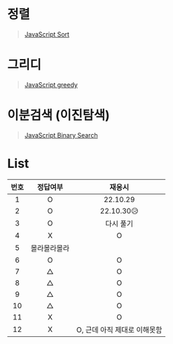 # 정렬

> [JavaScript Sort](../../../theory/sort.md)

# 그리디

> [JavaScript greedy](../../../theory/greedy.md)

# 이분검색 (이진탐색)

> [JavaScript Binary Search](../../../theory/binarySearch.md)

# List

| 번호 |   정답여부   |            재응시            |
| :--: | :----------: | :--------------------------: |
|  1   |      O       |           22.10.29           |
|  2   |      O       |          22.10.30😥          |
|  3   |      O       |          다시 풀기           |
|  4   |      X       |              O               |
|  5   | 몰라몰라몰라 |                              |
|  6   |      O       |              O               |
|  7   |      △       |              O               |
|  8   |      △       |              O               |
|  9   |      △       |              O               |
|  10  |      △       |              O               |
|  11  |      X       |              O               |
|  12  |      X       | O, 근데 아직 제대로 이해못함 |
